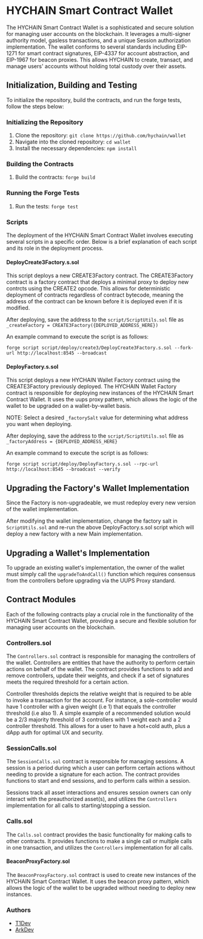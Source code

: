 # HYCHAIN Smart Contract Wallet

The HYCHAIN Smart Contract Wallet is a sophisticated and secure solution for managing user accounts on the blockchain. It leverages a multi-signer authority model, gasless transactions, and a unique Session authorization implementation. The wallet conforms to several standards including EIP-1271 for smart contract signatures, EIP-4337 for account abstraction, and EIP-1967 for beacon proxies. This allows HYCHAIN to create, transact, and manage users' accounts without holding total custody over their assets.

## Initialization, Building and Testing

To initialize the repository, build the contracts, and run the forge tests, follow the steps below:

### Initializing the Repository

1. Clone the repository: `git clone https://github.com/hychain/wallet`
2. Navigate into the cloned repository: `cd wallet`
3. Install the necessary dependencies: `npm install`

### Building the Contracts

1. Build the contracts: `forge build`

### Running the Forge Tests

1. Run the tests: `forge test`

### Scripts

The deployment of the HYCHAIN Smart Contract Wallet involves executing several scripts in a specific order. Below is a brief explanation of each script and its role in the deployment process.

#### DeployCreate3Factory.s.sol

This script deploys a new CREATE3Factory contract. The CREATE3Factory contract is a factory contract that deploys a minimal proxy to deploy new contrcts using the CREATE2 opcode. This allows for deterministic deployment of contracts regardless of contract bytecode, meaning the address of the contract can be known before it is deployed even if it is modified.

After deploying, save the address to the `script/ScriptUtils.sol` file as `_createFactory = CREATE3Factory({DEPLOYED_ADDRESS_HERE})`

An example command to execute the script is as follows:
```
forge script script/deploy/create3/DeployCreate3Factory.s.sol --fork-url http://localhost:8545 --broadcast
```

#### DeployFactory.s.sol

This script deploys a new HYCHAIN Wallet Factory contract using the CREATE3Factory previously deployed. The HYCHAIN Wallet Factory contract is responsible for deploying new instances of the HYCHAIN Smart Contract Wallet. It uses the uups proxy pattern, which allows the logic of the wallet to be upgraded on a wallet-by-wallet basis.

NOTE: Select a desired `_factorySalt` value for determining what address you want when deploying.

After deploying, save the address to the `script/ScriptUtils.sol` file as `_factoryAddress = {DEPLOYED_ADDRESS_HERE}`

An example command to execute the script is as follows:
```
forge script script/deploy/DeployFactory.s.sol --rpc-url http://localhost:8545 --broadcast --verify
```

## Upgrading the Factory's Wallet Implementation

Since the Factory is non-upgradeable, we must redeploy every new version of the wallet implementation.

After modifying the wallet implementation, change the factory salt in `ScriptUtils.sol` and re-run the above DeployFactory.s.sol script which will deploy a new factory with a new Main implementation.

## Upgrading a Wallet's Implementation
To upgrade an existing wallet's implementation, the owner of the wallet must simply call the `upgradeToAndCall()`
function which requires consensus from the controllers before upgrading via the UUPS Proxy standard.

## Contract Modules

Each of the following contracts play a crucial role in the functionality of the HYCHAIN Smart Contract Wallet, providing a secure and flexible solution for managing user accounts on the blockchain.

### Controllers.sol

The `Controllers.sol` contract is responsible for managing the controllers of the wallet. Controllers are entities that have the authority to perform certain actions on behalf of the wallet. The contract provides functions to add and remove controllers, update their weights, and check if a set of signatures meets the required threshold for a certain action.

Controller thresholds depicts the relative weight that is required to be able to invoke a transaction for the account. For instance, a sole-controller would have 1 controller with a given weight (i.e 1) that equals the controller threshold (i.e also 1). A simple example of a recommended solution would be a 2/3 majority threshold of 3 controllers with 1 weight each and a 2 controller threshold. This allows for a user to have a hot+cold auth, plus a dApp auth for optimal UX and security.

### SessionCalls.sol

The `SessionCalls.sol` contract is responsible for managing sessions. A session is a period during which a user can perform certain actions without needing to provide a signature for each action. The contract provides functions to start and end sessions, and to perform calls within a session.

Sessions track all asset interactions and ensures session owners can only interact with the preauthorized asset(s), and utilizes the `Controllers` implementation for all calls to starting/stopping a session.

### Calls.sol

The `Calls.sol` contract provides the basic functionality for making calls to other contracts. It provides functions to make a single call or multiple calls in one transaction, and utilizes the `Controllers` implementation for all calls.

#### BeaconProxyFactory.sol

The `BeaconProxyFactory.sol` contract is used to create new instances of the HYCHAIN Smart Contract Wallet. It uses the beacon proxy pattern, which allows the logic of the wallet to be upgraded without needing to deploy new instances.

### Authors

- [T1Dev](https://twitter.com/pr0zy)
- [ArkDev](https://twitter.com/iamarkdev)
